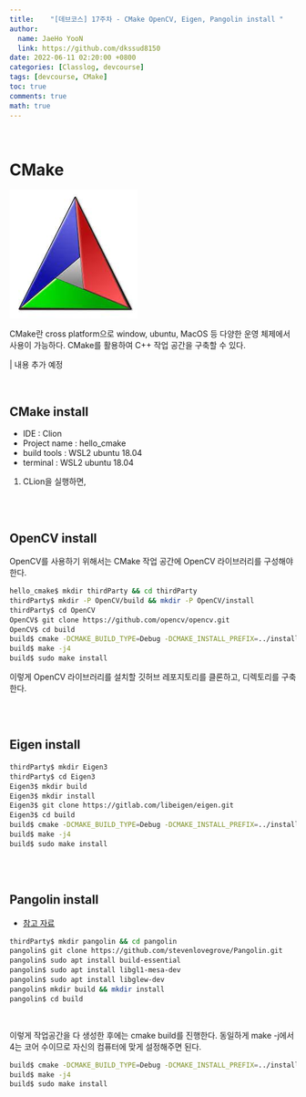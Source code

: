 ```yaml
---
title:    "[데브코스] 17주차 - CMake OpenCV, Eigen, Pangolin install "
author:
  name: JaeHo YooN
  link: https://github.com/dkssud8150
date: 2022-06-11 02:20:00 +0800
categories: [Classlog, devcourse]
tags: [devcourse, CMake]
toc: true
comments: true
math: true
---
```


<br>

# CMake

<img src="/assets/img/dev\week15\day2\cmake.jpeg">

CMake란 cross platform으로 window, ubuntu, MacOS 등 다양한 운영 체제에서 사용이 가능하다. CMake를 활용하여 C++ 작업 공간을 구축할 수 있다.

| 내용 추가 예정

<br>

## CMake install

- IDE : Clion
- Project name : hello_cmake
- build tools : WSL2 ubuntu 18.04
- terminal : WSL2 ubuntu 18.04

1. CLion을 실행하면, 


<br>

<br>

## OpenCV install

OpenCV를 사용하기 위해서는 CMake 작업 공간에 OpenCV 라이브러리를 구성해야 한다.

```bash
hello_cmake$ mkdir thirdParty && cd thirdParty
thirdParty$ mkdir -P OpenCV/build && mkdir -P OpenCV/install
thirdParty$ cd OpenCV
OpenCV$ git clone https://github.com/opencv/opencv.git
OpenCV$ cd build
build$ cmake -DCMAKE_BUILD_TYPE=Debug -DCMAKE_INSTALL_PREFIX=../install/ ../opencv/
build$ make -j4
build$ sudo make install
```

이렇게 OpenCV 라이브러리를 설치할 깃허브 레포지토리를 클론하고, 디렉토리를 구축한다.

<br>

<br>

## Eigen install

```bash
thirdParty$ mkdir Eigen3
thirdParty$ cd Eigen3
Eigen3$ mkdir build
Eigen3$ mkdir install
Eigen3$ git clone https://gitlab.com/libeigen/eigen.git
Eigen3$ cd build
build$ cmake -DCMAKE_BUILD_TYPE=Debug -DCMAKE_INSTALL_PREFIX=../install ../eigen/
build$ make -j4
build$ sudo make install
```

<br>

<br>

## Pangolin install

- [참고 자료](https://m.blog.naver.com/younguk0907/222084800809)

```bash
thirdParty$ mkdir pangolin && cd pangolin
pangolin$ git clone https://github.com/stevenlovegrove/Pangolin.git
pangolin$ sudo apt install build-essential
pangolin$ sudo apt install libgl1-mesa-dev
pangolin$ sudo apt install libglew-dev
pangolin$ mkdir build && mkdir install
pangolin$ cd build
```

&nbsp;

이렇게 작업공간을 다 생성한 후에는 cmake build를 진행한다. 동일하게 make -j에서 4는 코어 수이므로 자신의 컴퓨터에 맞게 설정해주면 된다.

```bash
build$ cmake -DCMAKE_BUILD_TYPE=Debug -DCMAKE_INSTALL_PREFIX=../install/ ../Pangolin/
build$ make -j4
build$ sudo make install
```

<br>

<br>